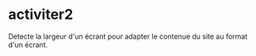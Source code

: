 # activiter2

Detecte la largeur d'un écrant pour adapter le contenue du site au format d'un écrant.



